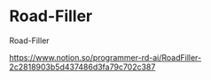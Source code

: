 # Road-Filler
Road-Filler

https://www.notion.so/programmer-rd-ai/RoadFiller-2c2818903b5d437486d3fa79c702c387
